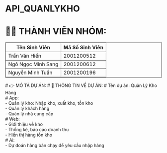 # API_QUANLYKHO

# 👨‍💻 THÀNH VIÊN NHÓM: 
<table border="1">
    <tr>
        <th>Tên Sinh Viên</th>
        <th>Mã Số Sinh Viên</th>
    </tr>
    <tr>
        <td>Trần Văn Hiền</td>
        <td>2001200512</td>
    </tr>
    <tr>
        <td>Ngô Ngọc Minh Sang</td>
        <td>2001200612</td>
    </tr>
    <tr>
        <td>Nguyễn Minh Tuấn</td>
        <td>2001200196</td>
    </tr>
</table>
# 👉 MÔ TẢ DỰ ÁN:
# 💫 THÔNG TIN VỀ DỰ ÁN:
# Tên dự án:
Quản Lý Kho Hàng<br> 
# App: <br>   
- Quản lý kho: Nhập kho, xuất kho, tồn kho<br>
- Quản lý khách hàng<br>
- Quản lý nhà cung cấp<br>
# Web:<br>   
- Giới thiệu về kho<br>
- Thống kê, báo cáo doanh thu<br>
- Hiển thị hàng tồn kho<br>
# Ai:<br>
- Dự đoán hàng bán chạy để yêu cầu nhập hàng
